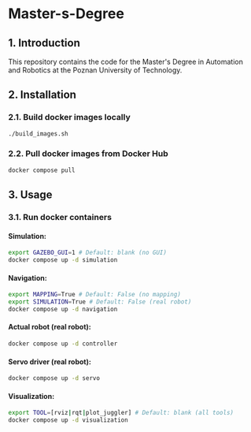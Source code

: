 # Master-s-Degree

## 1. Introduction

This repository contains the code for the Master's Degree in Automation and Robotics at the Poznan University of Technology. 

## 2. Installation

### 2.1. Build docker images locally

```bash
./build_images.sh
```

### 2.2. Pull docker images from Docker Hub

```bash
docker compose pull
``` 

## 3. Usage

### 3.1. Run docker containers

#### Simulation:

```bash
export GAZEBO_GUI=1 # Default: blank (no GUI)
docker compose up -d simulation
```

#### Navigation:

```bash
export MAPPING=True # Default: False (no mapping)
export SIMULATION=True # Default: False (real robot)
docker compose up -d navigation
```
#### Actual robot (real robot):

```bash
docker compose up -d controller     
```

#### Servo driver (real robot):

```bash
docker compose up -d servo
```
#### Visualization:

```bash
export TOOL=[rviz|rqt|plot_juggler] # Default: blank (all tools)
docker compose up -d visualization
```